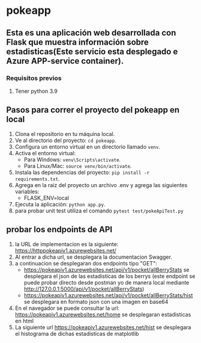 # pokeapp

## Esta es una aplicación web desarrollada con Flask que muestra información sobre estadisticas(Este servicio esta desplegado e Azure APP-service container).

### Requisitos previos
1. Tener python 3.9

## Pasos para correr el proyecto del pokeapp en local

1. Clona el repositorio en tu máquina local.
2. Ve al directorio del proyecto: `cd pokeapp`.
3. Configura un entorno virtual en un directorio llamado `venv`.
4. Activa el entorno virtual:
   - Para Windows: `venv\Scripts\activate`.
   - Para Linux/Mac: `source venv/bin/activate`.
5. Instala las dependencias del proyecto: `pip install -r requirements.txt`.
6. Agrega en la raiz del proyecto un archivo .env y agrega las siguientes variables:
   - FLASK_ENV=local
6. Ejecuta la aplicación: `python app.py`.
7. para probar unit test utiliza el comando `pytest test/pokeApiTest.py`

## probar los endpoints de API
1. la URL de implementacion es la siguiente: https://httppokeapiv1.azurewebsites.net/
2. Al entrar a dicha url, se desplegara la documentacion Swagger.
3. a continuacion se desplegaran dos endpoints tipo "GET":
   - https://pokeapiv1.azurewebsites.net/api/v1/pocket/allBerryStats  se desplegara el json de las estadisticas de los berrys (este endpoint se puede probar directo desde postman yo de manera local mediante http://127.0.0.1:5000/api/v1/pocket/allBerryStats)
   - https://pokeapiv1.azurewebsites.net/api/v1/pocket/allBerryStats/hist  se desplegara en formato json con una imagen en base64
4. En el navegador se puede consultar la url: https://pokeapiv1.azurewebsites.net/home se desplegaran estadisticas
   en html
5. La siguiente url https://pokeapiv1.azurewebsites.net/hist se desplegara el histograma de dichas estadisticas de matplotlib

